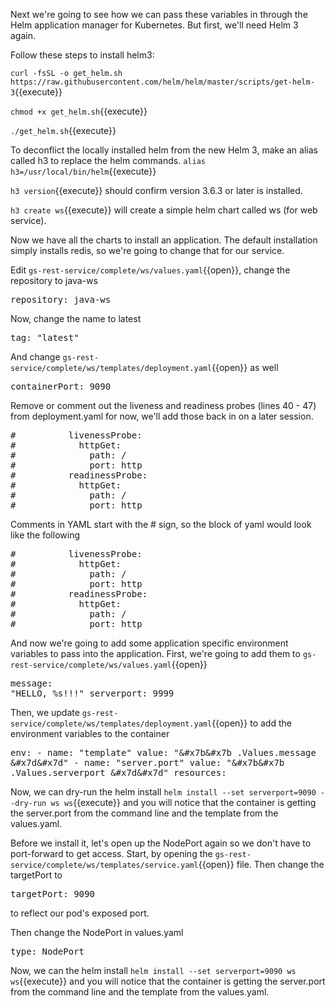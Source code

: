 Next we're going to see how we can pass these variables in through the Helm application manager for Kubernetes.  But first, we'll need Helm 3 again.

Follow these steps to install helm3:

`curl -fsSL -o get_helm.sh https://raw.githubusercontent.com/helm/helm/master/scripts/get-helm-3`{{execute}}

`chmod +x get_helm.sh`{{execute}}

`./get_helm.sh`{{execute}}

To deconflict the locally installed helm from the new Helm 3, make an alias called h3 to replace the helm commands.
`alias h3=/usr/local/bin/helm`{{execute}}

`h3 version`{{execute}} should confirm version 3.6.3 or later is installed.

`h3 create ws`{{execute}} will create a simple helm chart called ws (for web service).

Now we have all the charts to install an application.  The default installation simply installs redis, so we're going to change that for our service.

Edit `gs-rest-service/complete/ws/values.yaml`{{open}}, change the repository to java-ws <pre class="file" data-filename="gs-rest-service/complete/ws/values.yaml" data-target="insert" data-marker="  repository: nginx">  repository: java-ws</pre>

Now, change the name to latest <pre class="file" data-filename="gs-rest-service/complete/ws/values.yaml" data-target="insert" data-marker="  tag: &#x22&#x22">  tag: "latest"</pre>

And change `gs-rest-service/complete/ws/templates/deployment.yaml`{{open}} as well <pre class="file" data-filename="gs-rest-service/complete/ws/templates/deployment.yaml" data-target="insert" data-marker="              containerPort: 80">              containerPort: 9090</pre>

Remove or comment out the liveness and readiness probes (lines 40 - 47) from deployment.yaml for now, we'll add those back in on a later session.
<pre class="file" data-filename="gs-rest-service/complete/ws/templates/deployment.yaml" data-target="insert" data-marker="          livenessProbe:
            httpGet:
              path: /
              port: http
          readinessProbe:
            httpGet:
              path: /
              port: http
">
#          livenessProbe:
#            httpGet:
#              path: /
#              port: http
#          readinessProbe:
#            httpGet:
#              path: /
#              port: http
</pre>

Comments in YAML start with the # sign, so the block of yaml would look like the following

<pre>
#          livenessProbe:
#            httpGet:
#              path: /
#              port: http
#          readinessProbe:
#            httpGet:
#              path: /
#              port: http
</pre>

And now we're going to add some application specific environment variables to pass into the application.  First, we're going to add them to `gs-rest-service/complete/ws/values.yaml`{{open}} <pre class="file" data-filename="gs-rest-service/complete/ws/values.yaml" data-target="append">message: "HELLO, %s!!!"
serverport: 9999</pre>

Then, we update `gs-rest-service/complete/ws/templates/deployment.yaml`{{open}} to add the environment variables to the container <pre class="file" data-filename="gs-rest-service/complete/ws/templates/deployment.yaml" data-target="insert" data-marker="          resources:">
          env:
            - name: "template"
              value: "&#x7b&#x7b .Values.message &#x7d&#x7d"
            - name: "server.port"
              value: "&#x7b&#x7b .Values.serverport &#x7d&#x7d"
          resources:
</pre>

Now, we can dry-run the helm install `helm install --set serverport=9090 --dry-run ws ws`{{execute}}  and you will notice that the container is getting the server.port from the command line and the template from the values.yaml.

Before we install it, let's open up the NodePort again so we don't have to port-forward to get access.  Start, by opening the `gs-rest-service/complete/ws/templates/service.yaml`{{open}} file.  Then change the targetPort to <pre class="file" data-filename="gs-rest-service/complete/ws/templates/service.yaml" data-target="insert" data-marker="      targetPort: http">      targetPort: 9090</pre> to reflect our pod's exposed port. 

Then change the NodePort in values.yaml <pre class="file" data-filename="gs-rest-service/complete/ws/values.yaml" data-target="insert" data-marker="  type: ClusterIP">  type: NodePort</pre>

Now, we can the helm install `helm install --set serverport=9090 ws ws`{{execute}}  and you will notice that the container is getting the server.port from the command line and the template from the values.yaml.
